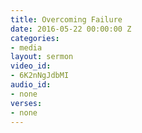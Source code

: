```yaml
---
title: Overcoming Failure
date: 2016-05-22 00:00:00 Z
categories:
- media
layout: sermon
video_id:
- 6K2nNgJdbMI
audio_id:
- none
verses:
- none
---
```


